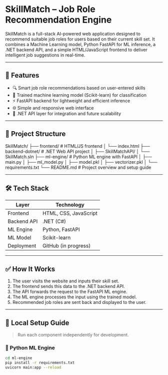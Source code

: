 # SkillMatch – Job Role Recommendation Engine

SkillMatch is a full-stack AI-powered web application designed to recommend suitable job roles for users based on their current skill set. 
It combines a Machine Learning model, Python FastAPI for ML inference, a .NET backend API, and a simple HTML/JavaScript frontend to deliver intelligent job suggestions in real-time.

---

## 🚀 Features

- 🔍 Smart job role recommendations based on user-entered skills
- 🧠 Trained machine learning model (Scikit-learn) for classification
- ⚡ FastAPI backend for lightweight and efficient inference
- 🌐 Simple and responsive web interface
- 🧩 .NET API layer for integration and future scalability

---

## 📂 Project Structure

SkillMatch/
├── frontend/ # HTML/JS frontend
│ └── index.html
├── backend-dotnet/ # .NET Web API project
│ ├── SkillMatchAPI/
│ └── SkillMatch.sln
├── ml-engine/ # Python ML engine with FastAPI
│ ├── main.py
│ ├── ml_model.py
│ ├── model.pkl
│ ├── vectorizer.pkl
│ └── requirements.txt
└── README.md # Project overview and setup guide


---

## 🛠️ Tech Stack

| Layer        | Technology        |
|--------------|-------------------|
| Frontend     | HTML, CSS, JavaScript |
| Backend API  | .NET (C#)         |
| ML Engine    | Python, FastAPI   |
| ML Model     | Scikit-learn      |
| Deployment   | GitHub (in progress) |

---

## ✅ How It Works

1. The user visits the website and inputs their skill set.
2. The frontend sends this data to the .NET backend API.
3. The API forwards the request to the FastAPI ML engine.
4. The ML engine processes the input using the trained model.
5. Recommended job roles are sent back and displayed to the user.

---

## 🧪 Local Setup Guide

> Run each component independently for development.

### 🔹 Python ML Engine

```bash
cd ml-engine
pip install -r requirements.txt
uvicorn main:app --reload

